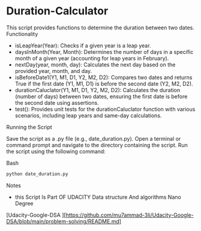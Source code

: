 # Duration-Calculator


This script provides functions to determine the duration between two dates.
Functionality

- isLeapYear(Year): Checks if a given year is a leap year.
- daysInMonth(Year, Month): Determines the number of days in a specific month of a given year (accounting for leap years in February).
- nextDay(year, month, day): Calculates the next day based on the provided year, month, and day.
- isBeforeDate1(Y1, M1, D1, Y2, M2, D2): Compares two dates and returns True if the first date (Y1, M1, D1) is before the second date (Y2, M2, D2).
- durationCaluclator(Y1, M1, D1, Y2, M2, D2): Calculates the duration (number of days) between two dates, ensuring the first date is before the second date using assertions.
- test(): Provides unit tests for the durationCaluclator function with various scenarios, including leap years and same-day calculations.

Running the Script

Save the script as a .py file (e.g., date_duration.py).
Open a terminal or command prompt and navigate to the directory containing the script.
Run the script using the following command:

Bash
```bash
python date_duration.py
```

Notes

- this Script Is Part OF UDACITY Data structure And algorithms Nano Degree

[Udacity-Google-DSA
][https://github.com/mu7ammad-3li/Udacity-Google-DSA/blob/main/problem-solving/README.md]
